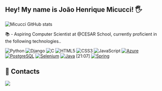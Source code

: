 ## Hey! My name is João Henrique Micucci! 🖐️

![Micucci GitHub stats](https://github-readme-stats.vercel.app/api?username=jhmicucci&show_icons=true&theme=radical&cache_seconds=1800)

📚 - Aspiring Computer Scientist at @CESAR School, currently proficient in the following technologies..

![Python](https://img.shields.io/badge/python-3670A0?style=for-the-badge&logo=python&logoColor=ffdd54) 
![Django](https://img.shields.io/badge/Django-092E20?style=for-the-badge&logo=django&logoColor=white)
![C](https://img.shields.io/badge/C-A8B9CC.svg?style=for-the-badge&logo=C&logoColor=black)
![HTML5](https://img.shields.io/badge/html5-%23E34F26.svg?style=for-the-badge&logo=html5&logoColor=white) 
![CSS3](https://img.shields.io/badge/css3-%231572B6.svg?style=for-the-badge&logo=css3&logoColor=white) 
![JavaScript](https://img.shields.io/badge/javascript-%23323330.svg?style=for-the-badge&logo=javascript&logoColor=white) 
[![Azure](https://img.shields.io/badge/Azure-0078D4?style=for-the-badge&logo=microsoft-azure&logoColor=white)](https://azure.microsoft.com/)  
[![PostgreSQL](https://img.shields.io/badge/PostgreSQL-316192?style=for-the-badge&logo=postgresql&logoColor=white)](https://www.postgresql.org/)
[![Selenium](https://img.shields.io/badge/Selenium-43B02A?style=for-the-badge&logo=selenium&logoColor=white)](https://www.selenium.dev/)
[![Java](https://img.shields.io/badge/Java-007396?style=for-the-badge&logo=java&logoColor=white)](https://www.java.com/)
[21:07]
[![Spring](https://img.shields.io/badge/Spring-6DB33F?style=for-the-badge&logo=spring&logoColor=white)](https://spring.io/)
  
## 📅 Contacts
 
<div> 
<!--   <a href="https://www.linkedin.com/in/carlos-eduardo-esp%C3%B3sito-35227530a/" target="_blank"><img src="https://img.shields.io/badge/-LinkedIn-%230077B5?style=for-the-badge&logo=linkedin&logoColor=white" target="_blank"></a> 
  <a href="https://instagram.com/carlosesposito22" target="_blank"><img src="https://img.shields.io/badge/-Instagram-%23E4405F?style=for-the-badge&logo=instagram&logoColor=white" target="_blank"></a> -->
  <a href = "mailto:joaomicucci3@gmail.com"><img src="https://img.shields.io/badge/-Gmail-%23333?style=for-the-badge&logo=gmail&logoColor=white" target="_blank"></a>
</div>
